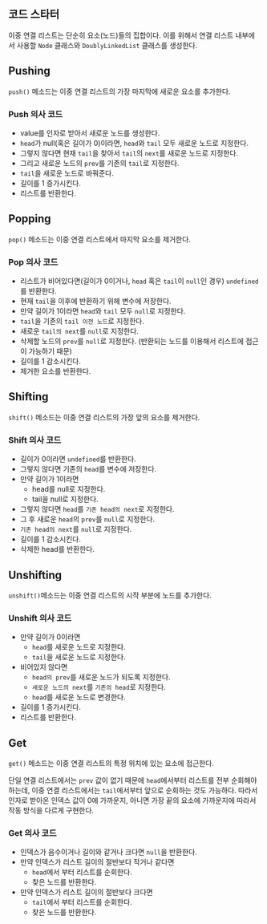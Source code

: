 ## 코드 스타터

이중 연결 리스트는 단순히 요소(노드)들의 집합이다.
이를 위해서 연결 리스트 내부에서 사용할 `Node` 클래스와 `DoublyLinkedList` 클래스를 생성한다.

## Pushing

`push()` 메소드는 이중 연결 리스트의 가장 마지막에 새로운 요소를 추가한다.

### Push 의사 코드

- value를 인자로 받아서 새로운 노드를 생성한다.
- `head`가 null(혹은 길이가 0)이라면, `head`와 `tail` 모두 새로운 노드로 지정한다.
- 그렇지 않다면 현재 `tail`을 찾아서 `tail`의 `next`를 새로운 노드로 지정한다.
- 그리고 새로운 노드의 `prev`를 기존의 `tail`로 지정한다.
- `tail`을 새로운 노드로 바꿔준다.
- 길이를 1 증가시킨다.
- 리스트를 반환한다.

## Popping

`pop()` 메소드는 이중 연결 리스트에서 마지막 요소를 제거한다.

### Pop 의사 코드

- 리스트가 비어있다면(길이가 0이거나, `head` 혹은 `tail`이 `null`인 경우) `undefined`를 반환한다.
- 현재 `tail`을 이후에 반환하기 위헤 변수에 저장한다.
- 만약 길이가 1이라면 `head`와 `tail` 모두 `null`로 지정한다.
- `tail`을 기존의 `tail 이전 노드`로 지정한다.
- 새로운 `tail의 next`를 `null`로 지정한다.
- 삭제할 노드의 `prev`를 `null`로 지정한다. (반환되는 노드를 이용해서 리스트에 접근이 가능하기 때문)
- 길이를 1 감소시킨다.
- 제거한 요소를 반환한다.

## Shifting

`shift()` 메소드는 이중 연결 리스트의 가장 앞의 요소를 제거한다.

### Shift 의사 코드

- 길이가 0이라면 `undefined`를 반환한다.
- 그렇지 않다면 기존의 `head`를 변수에 저장한다.
- 만약 길이가 1이라면
    - head를 null로 지정한다.
    - tail을 null로 지정한다.
- 그렇지 않다면 `head`를 `기존 head의 next`로 지정한다.
- 그 후 새로운 `head`의 `prev`를 `null`로 지정한다.
- `기존 head의 next`를 `null`로 지정한다.
- 길이를 1 감소시킨다.
- 삭제한 head를 반환한다.

## Unshifting

`unshift()`메소드는 이중 연결 리스트의 시작 부분에 노드를 추가한다.

### Unshift 의사 코드

- 만약 길이가 0이라면
    - `head`를 새로운 노드로 지정한다.
    - `tail`을 새로운 노드로 지정한다.
- 비어있지 않다면
    - `head의 prev`를 새로운 노드가 되도록 지정한다.
    - `새로운 노드의 next`를 `기존의 head`로 지정한다.
    - `head`를 새로운 노드로 변경한다.
- 길이를 1 증가시킨다.
- 리스트를 반환한다.

## Get

`get()` 메소드는 이중 연결 리스트의 특정 위치에 있는 요소에 접근한다.

단일 연결 리스트에서는 `prev` 값이 없기 때문에 `head`에서부터 리스트를 전부 순회해야 하는데, 이중 연결 리스트에서는 `tail`에서부터 앞으로 순회하는 것도 가능하다. 따라서 인자로 받아온 인덱스 값이 0에 가까운지, 아니면 가장 끝의 요소에 가까운지에 따라서 작동 방식을 다르게 구현한다.

### Get 의사 코드

- 인덱스가 음수이거나 길이와 같거나 크다면 `null`을 반환한다.
- 만약 인덱스가 리스트 길이의 절반보다 작거나 같다면
    - `head`에서 부터 리스트를 순회한다.
    - 찾은 노드를 반환한다.
- 만약 인덱스가 리스트 길이의 절반보다 크다면
    - `tail`에서 부터 리스트를 순회한다.
    - 찾은 노드를 반환한다.